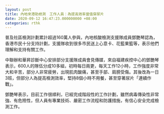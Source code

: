```yaml
---
layout: post
title: 內地來港助檢測　工作人員：為提高效率當值穿尿片
date: 2020-09-12 16:47:23.000000000 +08:00
categories: rthk
---
```


普及社區檢測計劃累計超過160萬人參與，內地核酸檢測支援隊成員鄧艷琴認為，香港市民十分支持計劃，支援隊收到很多市民送上心意卡、花籃果籃等，表示他們理解和支持有關工作。

中聯辦和華昇診斷中心安排部分支援隊成員會見傳媒，來自福建疾控中心的鄧艷琴表示，600人的隊伍分成10多組，初時每日兩更，每天工作12小時，工作強度非常大和辛苦，部分人非常疲勞，出現肌肉酸痛，甚至手部、肩膀受傷。其後改為一日3班，但部分人為提高檢測效率，堅持8個小時不用餐，甚至穿著尿片「連續作戰」。

鄧艷琴表示，目前工作很順利，已經完成階段性的工作計劃，雖然病毒傳染性非常強、有危險性，但人員有專業技術、嚴密工作流程和防護措施，有信心安全完成檢測工作。
